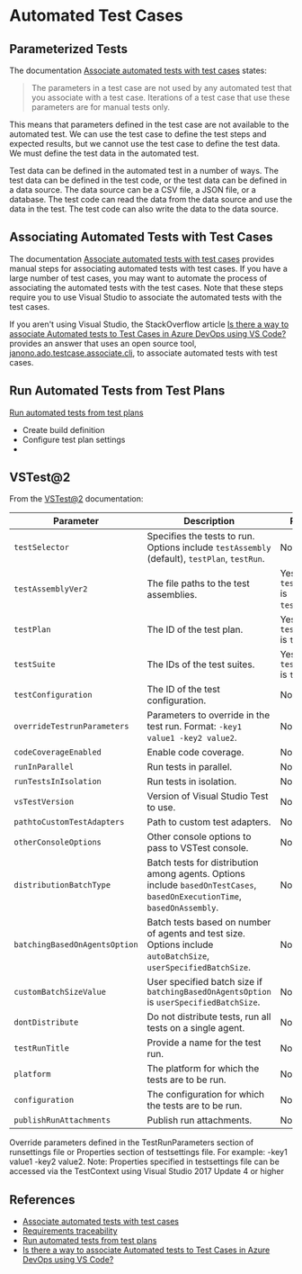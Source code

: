 # Automated Test Cases

## Parameterized Tests

The documentation [Associate automated tests with test cases](https://learn.microsoft.com/azure/devops/test/associate-automated-test-with-test-case?view=azure-devops) states:

> The parameters in a test case are not used by any automated test that you associate with a test case. Iterations of a test case that use these parameters are for manual tests only.

This means that parameters defined in the test case are not available to the automated test. We can use the test case to define the test steps and expected results, but we cannot use the test case to define the test data. We must define the test data in the automated test.

Test data can be defined in the automated test in a number of ways. The test data can be defined in the test code, or the test data can be defined in a data source. The data source can be a CSV file, a JSON file, or a database. The test code can read the data from the data source and use the data in the test. The test code can also write the data to the data source.

## Associating Automated Tests with Test Cases

The documentation [Associate automated tests with test cases](https://learn.microsoft.com/azure/devops/test/associate-automated-test-with-test-case?view=azure-devops) provides manual steps for associating automated tests with test cases. If you have a large number of test cases, you may want to automate the process of associating the automated tests with the test cases. Note that these steps require you to use Visual Studio to associate the automated tests with the test cases.

If you aren't using Visual Studio, the StackOverflow article [Is there a way to associate Automated tests to Test Cases in Azure DevOps using VS Code?](https://stackoverflow.com/questions/63179342/is-there-a-way-to-associate-automated-tests-to-test-cases-in-azure-devops-using) provides an answer that uses an open source tool, [janono.ado.testcase.associate.cli](https://github.com/JanuszNowak/janono.ado.testcase.associate.cli), to associate automated tests with test cases.

## Run Automated Tests from Test Plans

[Run automated tests from test plans](https://learn.microsoft.com/azure/devops/test/run-automated-tests-from-test-hub?view=azure-devops)

* Create build definition
* Configure test plan settings
* 


## VSTest@2

From the [VSTest@2](https://docs.microsoft.com/en-us/azure/devops/pipelines/tasks/test/vstest?view=azure-devops) documentation:

| Parameter | Description | Required | Default |
| --- | --- | --- | --- |
| `testSelector` | Specifies the tests to run. Options include `testAssembly` (default), `testPlan`, `testRun`. | No | `testAssembly` |
| `testAssemblyVer2` | The file paths to the test assemblies. | Yes (if `testSelector` is `testAssembly`) | - |
| `testPlan` | The ID of the test plan. | Yes (if `testSelector` is `testPlan`) | - |
| `testSuite` | The IDs of the test suites. | Yes (if `testSelector` is `testPlan`) | - |
| `testConfiguration` | The ID of the test configuration. | No | - |
| `overrideTestrunParameters` | Parameters to override in the test run. Format: `-key1 value1 -key2 value2`. | No | - |
| `codeCoverageEnabled` | Enable code coverage. | No | `false` |
| `runInParallel` | Run tests in parallel. | No | `false` |
| `runTestsInIsolation` | Run tests in isolation. | No | `false` |
| `vsTestVersion` | Version of Visual Studio Test to use. | No | `latest` |
| `pathtoCustomTestAdapters` | Path to custom test adapters. | No | - |
| `otherConsoleOptions` | Other console options to pass to VSTest console. | No | - |
| `distributionBatchType` | Batch tests for distribution among agents. Options include `basedOnTestCases`, `basedOnExecutionTime`, `basedOnAssembly`. | No | `basedOnTestCases` |
| `batchingBasedOnAgentsOption` | Batch tests based on number of agents and test size. Options include `autoBatchSize`, `userSpecifiedBatchSize`. | No | `autoBatchSize` |
| `customBatchSizeValue` | User specified batch size if `batchingBasedOnAgentsOption` is `userSpecifiedBatchSize`. | No | - |
| `dontDistribute` | Do not distribute tests, run all tests on a single agent. | No | `false` |
| `testRunTitle` | Provide a name for the test run. | No | - |
| `platform` | The platform for which the tests are to be run. | No | - |
| `configuration` | The configuration for which the tests are to be run. | No | - |
| `publishRunAttachments` | Publish run attachments. | No | `true` |



Override parameters defined in the TestRunParameters section of runsettings file or Properties section of testsettings file. For example: -key1 value1 -key2 value2. Note: Properties specified in testsettings file can be accessed via the TestContext using Visual Studio 2017 Update 4 or higher


## References

- [Associate automated tests with test cases](https://learn.microsoft.com/azure/devops/test/associate-automated-test-with-test-case?view=azure-devops)
- [Requirements traceability](https://learn.microsoft.com/azure/devops/pipelines/test/requirements-traceability?view=azure-devops)
- [Run automated tests from test plans](https://learn.microsoft.com/azure/devops/test/run-automated-tests-from-test-hub?view=azure-devops)
- [Is there a way to associate Automated tests to Test Cases in Azure DevOps using VS Code?](https://stackoverflow.com/questions/63179342/is-there-a-way-to-associate-automated-tests-to-test-cases-in-azure-devops-using)

